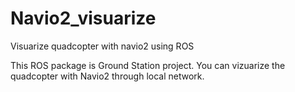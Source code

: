 # Navio2_visuarize
Visuarize quadcopter with navio2 using ROS

This ROS package is Ground Station project. You can vizuarize the quadcopter with Navio2 through local network.
